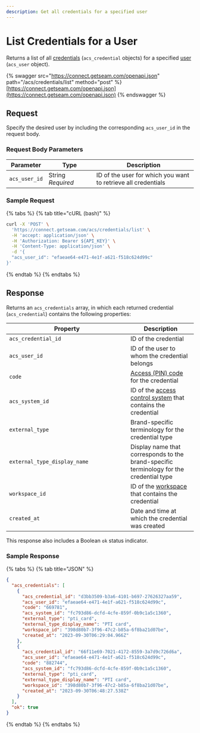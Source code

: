 ```yaml
---
description: Get all credentials for a specified user
---
```


# List Credentials for a User

Returns a list of all [credentials](../../../products/access-systems/issuing-credentials.md) (`acs_credential` objects) for a specified [user](../../../products/access-systems/#what-is-a-user) (`acs_user` object).

{% swagger src="https://connect.getseam.com/openapi.json" path="/acs/credentials/list" method="post" %}
[https://connect.getseam.com/openapi.json](https://connect.getseam.com/openapi.json)
{% endswagger %}

## Request

Specify the desired user by including the corresponding `acs_user_id` in the request body.

### Request Body Parameters

<table><thead><tr><th>Parameter</th><th width="112.33333333333331">Type</th><th>Description</th></tr></thead><tbody><tr><td><code>acs_user_id</code></td><td>String<br><em>Required</em></td><td>ID of the user for which you want to retrieve all credentials</td></tr></tbody></table>

### Sample Request

{% tabs %}
{% tab title="cURL (bash)" %}
```bash
curl -X 'POST' \
  'https://connect.getseam.com/acs/credentials/list' \
  -H 'accept: application/json' \
  -H 'Authorization: Bearer ${API_KEY}' \
  -H 'Content-Type: application/json' \
  -d '{
  "acs_user_id": "efaeae64-e471-4e1f-a621-f518c624d99c"
}'
```
{% endtab %}
{% endtabs %}

## Response

Returns an `acs_credentials` array, in which each returned credential (`acs_credential`) contains the following properties:

<table><thead><tr><th width="310">Property</th><th>Description</th></tr></thead><tbody><tr><td><code>acs_credential_id</code></td><td>ID of the credential</td></tr><tr><td><code>acs_user_id</code></td><td>ID of the user to whom the credential belongs</td></tr><tr><td><code>code</code></td><td><a href="../../../products/smart-locks/access-codes/">Access (PIN) code</a> for the credential</td></tr><tr><td><code>acs_system_id</code></td><td>ID of the <a href="../../../products/access-systems/">access control system</a> that contains the credential</td></tr><tr><td><code>external_type</code></td><td>Brand-specific terminology for the credential type</td></tr><tr><td><code>external_type_display_name</code></td><td>Display name that corresponds to the brand-specific terminology for the credential type</td></tr><tr><td><code>workspace_id</code></td><td>ID of the <a href="../../../core-concepts/workspaces/">workspace</a> that contains the credential</td></tr><tr><td><code>created_at</code></td><td>Date and time at which the credential was created</td></tr></tbody></table>

This response also includes a Boolean `ok` status indicator.

### Sample Response

{% tabs %}
{% tab title="JSON" %}
```json
{
  "acs_credentials": [
    {
      "acs_credential_id": "d3bb3509-b3a6-4101-b697-27626327aa59",
      "acs_user_id": "efaeae64-e471-4e1f-a621-f518c624d99c",
      "code": "669781",
      "acs_system_id": "fc793d86-dcfd-4cfe-859f-0b9c1a5c1360",
      "external_type": "pti_card",
      "external_type_display_name": "PTI card",
      "workspace_id": "398d80b7-3f96-47c2-b85a-6f8ba21d07be",
      "created_at": "2023-09-30T06:29:04.966Z"
    },
    {
      "acs_credential_id": "66f11e69-7021-4172-8559-3a7d9c726d6a",
      "acs_user_id": "efaeae64-e471-4e1f-a621-f518c624d99c",
      "code": "882744",
      "acs_system_id": "fc793d86-dcfd-4cfe-859f-0b9c1a5c1360",
      "external_type": "pti_card",
      "external_type_display_name": "PTI card",
      "workspace_id": "398d80b7-3f96-47c2-b85a-6f8ba21d07be",
      "created_at": "2023-09-30T06:48:27.538Z"
    }
  ],
  "ok": true
}
```
{% endtab %}
{% endtabs %}
